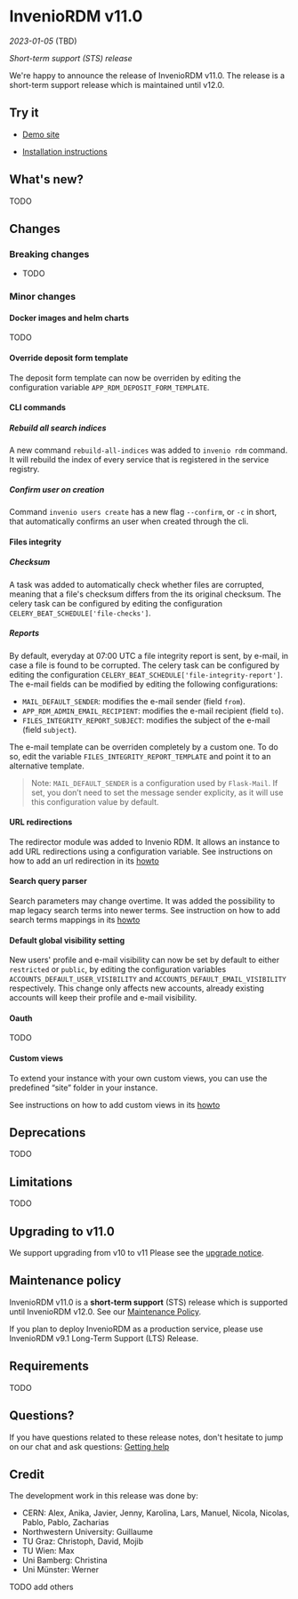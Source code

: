 # InvenioRDM v11.0

_2023-01-05_ (TBD)

_Short-term support (STS) release_

We're happy to announce the release of InvenioRDM v11.0. The release is a short-term support release which is maintained until v12.0.

## Try it

- [Demo site](https://inveniordm.web.cern.ch)

- [Installation instructions](https://inveniordm.docs.cern.ch/install/)

## What's new?

TODO

## Changes

### Breaking changes

- TODO

### Minor changes

#### Docker images and helm charts

TODO

#### Override deposit form template

The deposit form template can now be overriden by editing the configuration variable `APP_RDM_DEPOSIT_FORM_TEMPLATE`.

#### CLI commands

##### Rebuild all search indices

A new command `rebuild-all-indices` was added to `invenio rdm` command. It will rebuild the index of every service that is registered in the service registry.

##### Confirm user on creation

Command `invenio users create` has a new flag `--confirm`, or `-c` in short, that automatically confirms an user when created through the cli.

#### Files integrity

##### Checksum

A task was added to automatically check whether files are corrupted, meaning that a file's checksum differs from the its original checksum.
The celery task can be configured by editing the configuration `CELERY_BEAT_SCHEDULE['file-checks']`.

##### Reports

By default, everyday at 07:00 UTC a file integrity report is sent, by e-mail, in case a file is found to be corrupted.
The celery task can be configured by editing the configuration `CELERY_BEAT_SCHEDULE['file-integrity-report']`.
The e-mail fields can be modified by editing the following configurations:

- `MAIL_DEFAULT_SENDER`: modifies the e-mail sender (field `from`).
- `APP_RDM_ADMIN_EMAIL_RECIPIENT`: modifies the e-mail recipient (field `to`).
- `FILES_INTEGRITY_REPORT_SUBJECT`: modifies the  subject of the e-mail (field `subject`).

The e-mail template can be overriden completely by a custom one. To do so, edit the variable `FILES_INTEGRITY_REPORT_TEMPLATE` and point it to an alternative template.

> Note: `MAIL_DEFAULT_SENDER` is a configuration used by `Flask-Mail`. If set, you don’t need to set the message sender explicity, as it will use this configuration value by default.

#### URL redirections

The redirector module was added to Invenio RDM. It allows an instance to add URL redirections using a configuration variable. See instructions on how to add an url redirection in its [howto](../develop/howtos/route_migration.md)

#### Search query parser

Search parameters may change overtime. It was added the possibility to map legacy search terms into newer terms. See instruction on how to add search terms mappings in its [howto](../develop/howtos/search_terms_migration.md)

#### Default global visibility setting

New users' profile and e-mail visibility can now be set by default to either `restricted` or `public`, by editing the configuration variables `ACCOUNTS_DEFAULT_USER_VISIBILITY` and `ACCOUNTS_DEFAULT_EMAIL_VISIBILITY` respectively. This change only affects new accounts, already existing accounts will keep their profile and e-mail visibility.

#### Oauth

TODO

#### Custom views

To extend your instance with your own custom views, you can use the predefined “site” folder in your instance. 

See instructions on how to add custom views in its [howto](../develop/../../develop/topics/custom_views.md)

## Deprecations

TODO

## Limitations

TODO

## Upgrading to v11.0

We support upgrading from v10 to v11 Please see the [upgrade notice](../upgrading/upgrade-v11.0.md).

## Maintenance policy

InvenioRDM v11.0 is a **short-term support** (STS) release which is supported until InvenioRDM v12.0. See our [Maintenance Policy](../maintenance-policy.md).

If you plan to deploy InvenioRDM as a production service, please use InvenioRDM v9.1 Long-Term Support (LTS) Release.

## Requirements

TODO

## Questions?

If you have questions related to these release notes, don't hesitate to jump on our chat and ask questions: [Getting help](../../develop/getting-started/help.md)

## Credit

The development work in this release was done by:

- CERN: Alex, Anika, Javier, Jenny, Karolina, Lars, Manuel, Nicola, Nicolas, Pablo, Pablo, Zacharias
- Northwestern University: Guillaume
- TU Graz: Christoph, David, Mojib
- TU Wien: Max
- Uni Bamberg: Christina
- Uni Münster: Werner

TODO add others